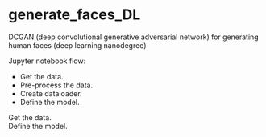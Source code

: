 # generate_faces_DL
 DCGAN (deep convolutional generative adversarial network) for generating human faces (deep learning nanodegree)  

Jupyter notebook flow:  

- Get the data.
- Pre-process the data.
- Create dataloader.
- Define the model.

Get the data.  
Define the model.